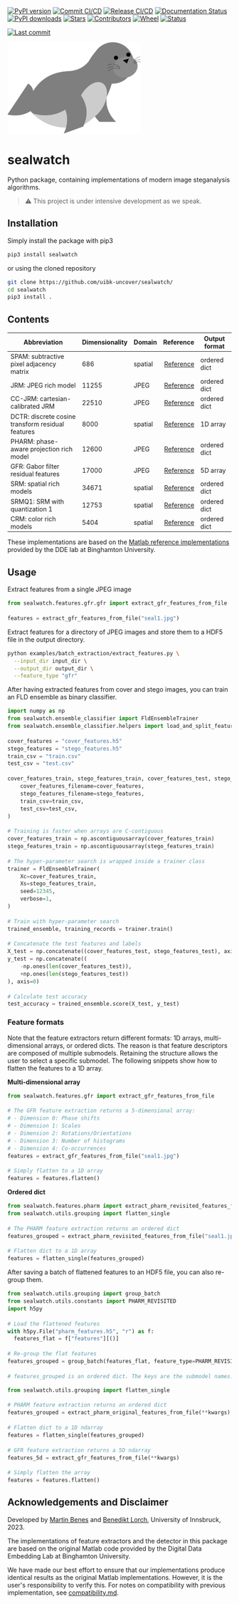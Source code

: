 [![PyPI version](https://badge.fury.io/py/sealwatch.svg)](https://pypi.org/project/sealwatch/)
[![Commit CI/CD](https://github.com/uibk-uncover/sealwatch/actions/workflows/on_commit.yml/badge.svg)](https://github.com/uibk-uncover/sealwatch/actions/workflows/on_commit.yml)
[![Release CI/CD](https://github.com/uibk-uncover/sealwatch/actions/workflows/on_release.yml/badge.svg)](https://github.com/uibk-uncover/sealwatch/actions/workflows/on_release.yml)
[![Documentation Status](https://readthedocs.org/projects/sealwatch/badge/?version=latest)](https://sealwatch.readthedocs.io/)
[![PyPI downloads](https://img.shields.io/pypi/dm/sealwatch)](https://pypi.org/project/sealwatch/)
[![Stars](https://img.shields.io/github/stars/uibk-uncover/sealwatch.svg)](https://GitHub.com/uibk-uncover/sealwatch)
[![Contributors](https://img.shields.io/github/contributors/uibk-uncover/sealwatch)](https://GitHub.com/uibk-uncover/sealwatch)
[![Wheel](https://img.shields.io/pypi/wheel/sealwatch)](https://pypi.org/project/sealwatch/)
[![Status](https://img.shields.io/pypi/status/sealwatch)](https://pypi.com/project/sealwatch/)
<!-- [![PyPi license](https://badgen.net/pypi/license/sealwatch/)](https://pypi.com/project/sealwatch/) -->
[![Last commit](https://img.shields.io/github/last-commit/uibk-uncover/sealwatch)](https://GitHub.com/uibk-uncover/sealwatch)

<img src="https://raw.githubusercontent.com/uibk-uncover/sealwatch/main/docs/static/seal.png" width="300" />

# sealwatch

Python package, containing implementations of modern image steganalysis algorithms.

> :warning: This project is under intensive development as we speak.

## Installation

Simply install the package with pip3


```bash
pip3 install sealwatch
```

or using the cloned repository

```bash
git clone https://github.com/uibk-uncover/sealwatch/
cd sealwatch
pip3 install .
```

## Contents

| Abbreviation | Dimensionality | Domain | Reference | Output format |
|--------------|----------------|--------|----------:|---------------|
| SPAM: subtractive pixel adjacency matrix | 686 | spatial | [Reference](https://doi.org/10.1109/TIFS.2010.2045842) | ordered dict |
| JRM: JPEG rich model | 11255 | JPEG | [Reference](https://doi.org/10.1117/12.907495) | ordered dict |
| CC-JRM: cartesian-calibrated JRM | 22510 | JPEG | [Reference](https://doi.org/10.1117/12.907495) | ordered dict |
| DCTR: discrete cosine transform residual features | 8000 | spatial | [Reference](https://doi.org/10.1109/TIFS.2014.2364918) | 1D array |
| PHARM: phase-aware projection rich model | 12600 | JPEG | [Reference](https://doi.org/10.1117/12.2075239) | ordered dict |
| GFR: Gabor filter residual features | 17000 | JPEG | [Reference](https://dl.acm.org/doi/10.1145/2756601.2756608) | 5D array |
| SRM: spatial rich models | 34671 | spatial | [Reference](https://doi.org/10.1109/TIFS.2012.2190402) | ordered dict |
| SRMQ1: SRM with quantization 1 | 12753 | spatial | [Reference](https://doi.org/10.1109/TIFS.2012.2190402) | ordered dict |
| CRM: color rich models | 5404 | spatial | [Reference](https://doi.org/10.1109/WIFS.2014.7084325) | ordered dict |

These implementations are based on the [Matlab reference implementations](https://dde.binghamton.edu/download/feature_extractors/) provided by the DDE lab at Binghamton University.

## Usage

Extract features from a single JPEG image

```python
from sealwatch.features.gfr.gfr import extract_gfr_features_from_file

features = extract_gfr_features_from_file("seal1.jpg")
```

Extract features for a directory of JPEG images and store them to a HDF5 file in the output directory.

```bash
python examples/batch_extraction/extract_features.py \
  --input_dir input_dir \
  --output_dir output_dir \
  --feature_type "gfr"
```

After having extracted features from cover and stego images, you can train an FLD ensemble as binary classifier.

```python
import numpy as np
from sealwatch.ensemble_classifier import FldEnsembleTrainer
from sealwatch.ensemble_classifier.helpers import load_and_split_features

cover_features = "cover_features.h5"
stego_features = "stego_features.h5"
train_csv = "train.csv"
test_csv = "test.csv"

cover_features_train, stego_features_train, cover_features_test, stego_features_test = load_and_split_features(
    cover_features_filename=cover_features,
    stego_features_filename=stego_features,
    train_csv=train_csv,
    test_csv=test_csv,
)

# Training is faster when arrays are C-contiguous
cover_features_train = np.ascontiguousarray(cover_features_train)
stego_features_train = np.ascontiguousarray(stego_features_train)

# The hyper-parameter search is wrapped inside a trainer class
trainer = FldEnsembleTrainer(
    Xc=cover_features_train,
    Xs=stego_features_train,
    seed=12345,
    verbose=1,
)

# Train with hyper-parameter search
trained_ensemble, training_records = trainer.train()

# Concatenate the test features and labels
X_test = np.concatenate((cover_features_test, stego_features_test), axis=0)
y_test = np.concatenate((
    -np.ones(len(cover_features_test)),
    +np.ones(len(stego_features_test))
), axis=0)

# Calculate test accuracy
test_accuracy = trained_ensemble.score(X_test, y_test)
```

### Feature formats

Note that the feature extractors return different formats: 1D arrays, multi-dimensional arrays, or ordered dicts.
The reason is that feature descriptors are composed of multiple submodels. Retaining the structure allows the user to select a specific submodel. The following snippets show how to flatten the features to a 1D array.


**Multi-dimensional array**
```python
from sealwatch.features.gfr import extract_gfr_features_from_file

# The GFR feature extraction returns a 5-dimensional array:
# - Dimension 0: Phase shifts
# - Dimension 1: Scales
# - Dimension 2: Rotations/Orientations
# - Dimension 3: Number of histograms
# - Dimension 4: Co-occurrences
features = extract_gfr_features_from_file("seal1.jpg")

# Simply flatten to a 1D array
features = features.flatten()
```

**Ordered dict**
```python
from sealwatch.features.pharm import extract_pharm_revisited_features_from_file
from sealwatch.utils.grouping import flatten_single

# The PHARM feature extraction returns an ordered dict
features_grouped = extract_pharm_revisited_features_from_file("seal1.jpg")

# Flatten dict to a 1D array
features = flatten_single(features_grouped)
```

After saving a batch of flattened features to an HDF5 file, you can also re-group them.
```python
from sealwatch.utils.grouping import group_batch
from sealwatch.utils.constants import PHARM_REVISITED
import h5py

# Load the flattened features
with h5py.File("pharm_features.h5", "r") as f:
  features_flat = f["features"][()]

# Re-group the flat features
features_grouped = group_batch(features_flat, feature_type=PHARM_REVISITED)

# features_grouped is an ordered dict. The keys are the submodel names. Each value is an array with the shape [num_samples, submodel_size].
```

```python
from sealwatch.utils.grouping import flatten_single

# PHARM feature extraction returns an ordered dict
features_grouped = extract_pharm_original_features_from_file(**kwargs)

# Flatten dict to a 1D ndarray
features = flatten_single(features_grouped)

# GFR feature extraction returns a 5D ndarray
features_5d = extract_gfr_features_from_file(**kwargs)

# Simply flatten the array
features = features.flatten()
```


## Acknowledgements and Disclaimer

Developed by [Martin Benes](https://github.com/martinbenes1996) and [Benedikt Lorch](https://github.com/btlorch/), University of Innsbruck, 2023.

The implementations of feature extractors and the detector in this package are based on the original Matlab code provided by the Digital Data Embedding Lab at Binghamton University.

We have made our best effort to ensure that our implementations produce identical results as the original Matlab implementations. However, it is the user's responsibility to verify this.
For notes on compatibility with previous implementation, see [compatibility.md](compatibility.md).
